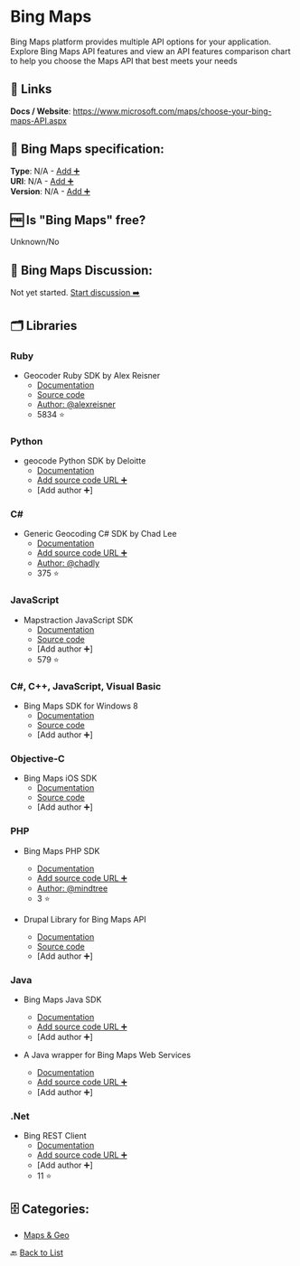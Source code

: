 # Bing Maps
Bing Maps platform provides multiple API options for your application. Explore Bing Maps API features and view an API features comparison chart to help you choose the Maps API that best meets your needs

##  🔗 Links
**Docs / Website**: https://www.microsoft.com/maps/choose-your-bing-maps-API.aspx

## 🧬 Bing Maps specification:
**Type**: N/A - [Add ➕](https://github.com/apis-list/apis-list/edit/main/apis-list.yaml)  
**URI**: N/A - [Add ➕](https://github.com/apis-list/apis-list/edit/main/apis-list.yaml)  
**Version**: N/A - [Add ➕](https://github.com/apis-list/apis-list/edit/main/apis-list.yaml)

## 🆓 Is "Bing Maps" free?
Unknown/No  

## 💬 Bing Maps Discussion:
Not yet started. [Start discussion ➡️](https://github.com/apis-list/apis-list/discussions/new)

## 🗂️ Libraries
### Ruby
- Geocoder Ruby SDK by Alex Reisner
    - [Documentation](https://github.com/alexreisner/geocoder)
    - [Source code](https://rubygems.org/gems/geocoder)
    - [Author: @alexreisner](https://github.com/alexreisner)
    - 5834 ⭐

### Python
- geocode Python SDK by Deloitte
    - [Documentation](https://github.com/DeloitteGeospatial/geocode)
    - [Add source code URL ➕]()
    - [Add author ➕]

### C#
- Generic Geocoding C# SDK by Chad Lee
    - [Documentation](https://github.com/chadly/Geocoding.net)
    - [Add source code URL ➕]()
    - [Author: @chadly](https://github.com/chadly)
    - 375 ⭐

### JavaScript
- Mapstraction JavaScript SDK
    - [Documentation](http://mapstraction.com/)
    - [Source code](https://github.com/mapstraction/mxn)
    - [Add author ➕]
    - 579 ⭐

### C#, C++, JavaScript, Visual Basic
- Bing Maps SDK for Windows 8
    - [Documentation](https://visualstudiogallery.msdn.microsoft.com/ebc98390-5320-4088-a2b5-8f276e4530f9)
    - [Source code](http://msdn.microsoft.com/en-us/library/vstudio)
    - [Add author ➕]

### Objective-C
- Bing Maps iOS SDK
    - [Documentation](http://blogs.bing.com/maps/2011/05/05/new-bing-maps-ios-sdk/)
    - [Source code](http://www.microsoft.com/en-us/download/details.aspx?id&#x3D;1112)
    - [Add author ➕]

### PHP
- Bing Maps PHP SDK
    - [Documentation](https://github.com/mindtree/BingMapsPHPSDK)
    - [Add source code URL ➕]()
    - [Author: @mindtree](https://github.com/mindtree)
    - 3 ⭐

- Drupal Library for Bing Maps API
    - [Documentation](https://www.drupal.org/project/bing_maps_api)
    - [Source code](https://www.drupal.org/node/2399745)
    - [Add author ➕]

### Java
- Bing Maps Java SDK
    - [Documentation](https://code.google.com/p/bing-maps-java-sdk/)
    - [Add source code URL ➕]()
    - [Add author ➕]

- A Java wrapper for Bing Maps Web Services
    - [Documentation](http://code.google.com/p/bing-maps-java-sdk/)
    - [Add source code URL ➕]()
    - [Add author ➕]

### .Net
- Bing REST Client
    - [Documentation](https://github.com/advancedrei/Bing.RestClient)
    - [Add source code URL ➕]()
    - [Add author ➕]
    - 11 ⭐


## 🗄️ Categories:
- [Maps & Geo](https://github.com/apis-list/apis-list#maps--geo-)

🔙  [Back to List](https://github.com/apis-list/apis-list)
